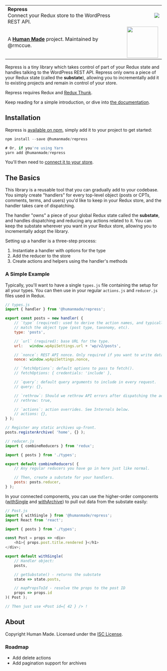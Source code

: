 <table width="100%">
	<tr>
		<td align="left" width="70%">
			<strong>Repress</strong><br />
			Connect your Redux store to the WordPress REST API.
		</td>
		<td align="right" width="20%">
			<a href="https://www.npmjs.com/package/@humanmade/repress"><img src="https://img.shields.io/npm/v/@humanmade/repress.svg" /></a>
		</td>
	</tr>
	<tr>
		<td>
			A <strong><a href="https://hmn.md/">Human Made</a></strong> project. Maintained by @rmccue.
		</td>
		<td align="center">
			<img src="https://hmn.md/content/themes/hmnmd/assets/images/hm-logo.svg" width="100" />
		</td>
	</tr>
</table>

Repress is a tiny library which takes control of part of your Redux state and handles talking to the WordPress REST API. Repress only owns a piece of your Redux state (called the **substate**), allowing you to incrementally add it to existing projects and remain in control of your store.

Repress requires Redux and [Redux Thunk](https://github.com/gaearon/redux-thunk).

Keep reading for a simple introduction, or dive into [the documentation](docs/README.md).


## Installation

Repress is [available on npm](https://www.npmjs.com/package/@humanmade/repress), simply add it to your project to get started:

```js
npm install --save @humanmade/repress

# Or, if you're using Yarn
yarn add @humanmade/repress
```

You'll then need to [connect it to your store](docs/start.md).


## The Basics

This library is a reusable tool that you can gradually add to your codebase. You simply create "handlers" for every top-level object (posts or CPTs, comments, terms, and users) you'd like to keep in your Redux store, and the handler takes care of dispatching.

The handler "owns" a piece of your global Redux state called the **substate**, and handles dispatching and reducing any actions related to it. You can keep the substate wherever you want in your Redux store, allowing you to incrementally adopt the library.

Setting up a handler is a three-step process:

1. Instantiate a handler with options for the type
2. Add the reducer to the store
3. Create actions and helpers using the handler's methods


### A Simple Example

Typically, you'll want to have a single `types.js` file containing the setup for all your types. You can then use in your regular `actions.js` and `reducer.js` files used in Redux.

```js
// types.js
import { handler } from '@humanmade/repress';

export const posts = new handler( {
	// `type` (required): used to derive the action names, and typically should
	// match the object type (post type, taxonomy, etc).
	type: 'posts',

	// `url` (required): base URL for the type.
	url:   window.wpApiSettings.url + 'wp/v2/posts',

	// `nonce`: REST API nonce. Only required if you want to write data.
	nonce: window.wpApiSettings.nonce,

	// `fetchOptions`: default options to pass to fetch().
	// fetchOptions: { credentials: 'include' },

	// `query`: default query arguments to include in every request.
	// query: {},

	// `rethrow`: Should we rethrow API errors after dispatching the action? See Actions below.
	// rethrow: true,

	// `actions`: action overrides. See Internals below.
	// actions: {},
} );

// Register any static archives up-front.
posts.registerArchive( 'home', {} );
```

```js
// reducer.js
import { combineReducers } from 'redux';

import { posts } from './types';

export default combineReducers( {
	// Any regular reducers you have go in here just like normal.

	// Then, create a substate for your handlers.
	posts: posts.reducer,
} );
```

In your connected components, you can use the higher-order components ([withSingle](docs/connecting.md) and [withArchive](docs/archives.md)) to pull out data from the substate easily:

```js
// Post.js
import { withSingle } from '@humanmade/repress';
import React from 'react';

import { posts } from './types';

const Post = props => <div>
	<h1>{ props.post.title.rendered }</h1>
</div>;

export default withSingle(
	// Handler object:
	posts,

	// getSubstate() - returns the substate
	state => state.posts,

	// mapPropsToId - resolve the props to the post ID
	props => props.id
)( Post );

// Then just use <Post id={ 42 } /> !
```


## About

Copyright Human Made. Licensed under the [ISC License](LICENSE.md).

### Roadmap

* Add delete actions
* Add pagination support for archives
